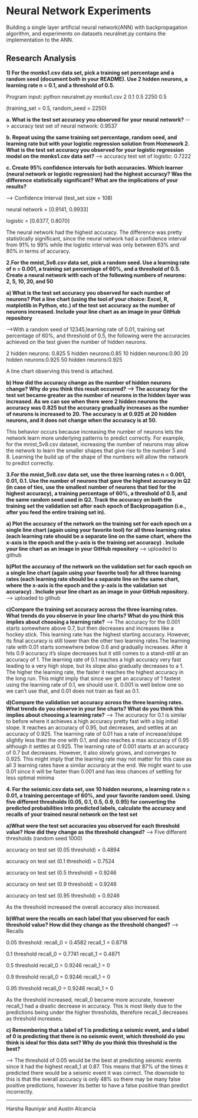 # Neural Network Experiments
Building a single layer artificial neural network(ANN) with backpropagation algorithm, and experiments on datasets
neuralnet.py contains the implementation to the ANN.

## Research Analysis

 **1) For the monks1.csv data set, pick a training set percentage and a random seed (document both in your README). Use 2 hidden neurons, a learning rate n = 0.1, and a threshold of 0.5.**

Program input: python neuralnet.py monks1.csv 2 0.1 0.5 2250 0.5 

(training_set = 0.5, random_seed = 2250)

**a. What is the test set accuracy you observed for your neural network?**
--> accuracy test set of neural network: 0.9537

**b. Repeat using the same training set percentage, random seed, and learning rate but
with your logistic regression solution from Homework 2. What is the test set
accuracy you observed for your logistic regression model on the monks1.csv data
set?**
--> accuracy test set of logistic: 0.7222

**c. Create 95% confidence intervals for both accuracies. Which learner (neural
network or logistic regression) had the highest accuracy? Was the difference
statistically significant? What are the implications of your results?**

--> Confidence Interval (test_set size = 108)

neural network = [0.9141, 0.9933]

logistic = [0.6377, 0.8070]

The neural network had the highest accuracy. The difference was pretty statistically significant, since the neural network had a confidence interval from 91% to 99% while the logistic interval was only between 63% and 80% in terms of accuracy.

**2.For the mnist_5v8.csv data set, pick a random seed. Use a learning rate of n = 0.001, a
training set percentage of 60%, and a threshold of 0.5. Create a neural network with each
of the following numbers of neurons: 2, 5, 10, 20, and 50**

**a) What is the test set accuracy you observed for each number of neurons? Plot a
line chart (using the tool of your choice: Excel, R, matplotlib in Python, etc.) of
the test set accuracy as the number of neurons increased. Include your line chart
as an image in your GitHub repository**

-->With a random seed of 12345,learning rate of 0.01, training set percentage of 60%, and threshold of 0.5, the following were the accuracies achieved on the test given the number of hidden neurons.

2 hidden neurons: 0.825
5 hidden neurons:0.85
10 hidden neurons:0.90
20 hidden neurons:0.925
50 hidden neurons:0.925

A line chart observing this trend is attached.

**b) How did the accuracy change as the number of hidden neurons change? Why do you think this result occurred?
--> The accuracy for the test set became greater as the number of neurons in the hidden layer was increased. As we can see when there were 2 hidden neurons the accuracy was 0.825 but the accuracy gradually increases as the number of neurons is increased to 20. The accuracy is at 0.925 at 20 hidden neurons, and it does not change when the accuracy is at 50.**

This behavior occurs because increasing the number of neurons lets the network learn more underlying patterns to predict correctly. For example, for the mnist_5v8.csv dataset, increasing the number of neurons may allow the network to learn the smaller shapes that give rise to the number 5 and 8. Learning the build up of the shape of the numbers will allow the network to predict correctly.

**3.For the mnist_5v8.csv data set, use the three learning rates n = 0.001, 0.01, 0.1. Use the
number of neurons that gave the highest accuracy in Q2 (in case of ties, use the smallest
number of neurons that tied for the highest accuracy), a training percentage of 60%, a
threshold of 0.5, and the same random seed used in Q2. Track the accuracy on both the
training set the validation set after each epoch of Backpropagation (i.e., after you feed
the entire training set in).**

**a) Plot the accuracy of the network on the training set for each epoch on a single line
chart (again using your favorite tool) for all three learning rates (each learning
rate should be a separate line on the same chart, where the x-axis is the epoch and
the y-axis is the training set accuracy) . Include your line chart as an image in
your GitHub repository**
--> uploaded to github

**b)Plot the accuracy of the network on the validation set for each epoch on a single
line chart (again using your favorite tool) for all three learning rates (each
learning rate should be a separate line on the same chart, where the x-axis is the
epoch and the y-axis is the validation set accuracy) . Include your line chart as an
image in your GitHub repository.**
--> uploaded to github

**c)Compare the training set accuracy across the three learning rates. What trends do
you observe in your line charts? What do you think this implies about choosing a
learning rate?**
--> The accuracy for the 0.001 starts somewhere above 0.7, but then decreases and increases like a hockey stick. This learning rate has the highest starting accuracy. However, its final accuracy is still lower than the other two learning rates.The learning rate with 0.01 starts somewhere below 0.6 and gradually increases. After it hits 0.9 accuracy it’s slope decreases but it still comes to a stand-still at an accuracy of 1. The learning rate of 0.1 reaches a high accuracy very fast leading to a very high slope, but its slope also gradually decreases to a 1. The higher the learning rate, the faster it reaches the highest accuracy in the long run. This might imply that since we get an accuracy of 1 fastest using the learning rate of 0.1, we should use it. 0.001  is well below one so we can’t use that, and 0.01 does not train as fast as 0.1.

**d)Compare the validation set accuracy across the three learning rates. What trends
do you observe in your line charts? What do you think this implies about
choosing a learning rate?**
--> The accuracy for 0.1 is similar to before where it achieves a high accuracy pretty fast with a big initial slope. It reaches an accuracy of 0.95, but decreases, and settles at an accuracy of 0.925. The learning rate of 0.01 has a rate of increase/slope slightly less than the one with 0.1, and also reaches a max accuracy of 0.95 although it settles at 0.925. The learning rate of 0.001 starts at an accuracy of 0.7 but decreases. However, it also slowly  grows, and converges to 0.925. This might imply that the learning rate may not matter for this case as all 3 learning rates have a similar accuracy at the end. We might want to use 0.01 since it will be faster than 0.001 and has less chances of settling for less optimal minima

**4. For the seismic.csv data set, use 10 hidden neurons, a learning rate n = 0.01, a training
percentage of 60%, and your favorite random seed. Using five different thresholds
(0.05, 0.1, 0.5, 0.9, 0.95) for converting the predicted probabilities into predicted labels,
calculate the accuracy and recalls of your trained neural network on the test set**

**a)What were the test set accuracies you observed for each threshold value? How
did they change as the threshold changed?**
--> Five different thresholds (random seed 1000)

accuracy on test set (0.05 threshold) = 0.4894

accuracy on test set (0.1 threshold) = 0.7524

accuracy on test set (0.5 threshold) = 0.9246

accuracy on test set (0.9 threshold) = 0.9246

accuracy on test set (0.95 threshold) = 0.9246

As the threshold increased the overall accuracy also increased. 

**b)What were the recalls on each label that you observed for each threshold value?
How did they change as the threshold changed?**
--> Recalls

0.05 threshold:
recall_0 = 0.4582
recall_1 = 0.8718

0.1 threshold
recall_0 = 0.7741
recall_1 = 0.4871

0.5 threshold 
recall_0 = 0.9246
recall_1 = 0

0.9 threshold 
recall_0 = 0.9246
recall_1 = 0

0.95 threshold 
recall_0 = 0.9246
recall_1 = 0

As the threshold increased, recall_0 became more accurate, however recall_1 had a drastic decrease in accuracy. This is most likely due to the predictions being under the higher thresholds, therefore recall_1 decreases as threshold increases.

**c) Remembering that a label of 1 is predicting a seismic event, and a label of 0 is
predicting that there is no seismic event, which threshold do you think is ideal for
this data set? Why do you think this threshold is the best?**

--> The threshold of 0.05 would be the best at predicting seismic events since it had the highest recall_1 at 0.87. This means that 87% of the times it predicted there would be a seismic event it was correct. The downside to this is that the overall accuracy is only 48% so there may be many false positive predictions, however its better to have a false positive than predict incorrectly. 

----
 Harsha Rauniyar and Austin Alcancia
